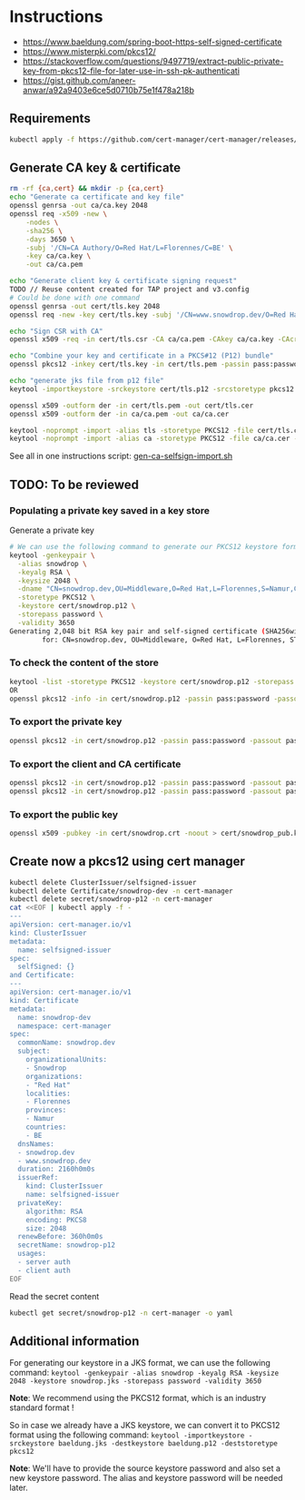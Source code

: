 # Instructions

- https://www.baeldung.com/spring-boot-https-self-signed-certificate
- https://www.misterpki.com/pkcs12/
- https://stackoverflow.com/questions/9497719/extract-public-private-key-from-pkcs12-file-for-later-use-in-ssh-pk-authenticati
- https://gist.github.com/aneer-anwar/a92a9403e6ce5d0710b75e1f478a218b

## Requirements

```bash
kubectl apply -f https://github.com/cert-manager/cert-manager/releases/download/v1.8.0/cert-manager.yaml
```

## Generate CA key & certificate

```bash
rm -rf {ca,cert} && mkdir -p {ca,cert}
echo "Generate ca certificate and key file"
openssl genrsa -out ca/ca.key 2048
openssl req -x509 -new \
    -nodes \
    -sha256 \
    -days 3650 \
    -subj '/CN=CA Authory/O=Red Hat/L=Florennes/C=BE' \
    -key ca/ca.key \
    -out ca/ca.pem

echo "Generate client key & certificate signing request"
TODO // Reuse content created for TAP project and v3.config
# Could be done with one command
openssl genrsa -out cert/tls.key 2048
openssl req -new -key cert/tls.key -subj '/CN=www.snowdrop.dev/O=Red Hat/L=Florennes/C=BE' -out cert/tls.csr

echo "Sign CSR with CA"
openssl x509 -req -in cert/tls.csr -CA ca/ca.pem -CAkey ca/ca.key -CAcreateserial -out cert/tls.pem -days 1024 -sha256

echo "Combine your key and certificate in a PKCS#12 (P12) bundle"
openssl pkcs12 -inkey cert/tls.key -in cert/tls.pem -passin pass:password -passout pass:password -export -out cert/tls.p12

echo "generate jks file from p12 file"
keytool -importkeystore -srckeystore cert/tls.p12 -srcstoretype pkcs12 -srcstorepass password -deststorepass password -destkeystore cert/tls.jks

openssl x509 -outform der -in cert/tls.pem -out cert/tls.cer
openssl x509 -outform der -in ca/ca.pem -out ca/ca.cer

keytool -noprompt -import -alias tls -storetype PKCS12 -file cert/tls.cer -keystore cert/cacerts -trustcacerts -storepass changeit 
keytool -noprompt -import -alias ca -storetype PKCS12 -file ca/ca.cer -keystore cert/cacerts -trustcacerts -storepass changeit 
```
See all in one instructions script: [gen-ca-selfsign-import.sh](./scripts/gen-ca-selfsign-import.sh)

## TODO: To be reviewed

### Populating a private key saved in a key store

Generate a private key
```bash
# We can use the following command to generate our PKCS12 keystore format:
keytool -genkeypair \
  -alias snowdrop \
  -keyalg RSA \
  -keysize 2048 \
  -dname "CN=snowdrop.dev,OU=Middleware,O=Red Hat,L=Florennes,S=Namur,C=BE" \
  -storetype PKCS12 \
  -keystore cert/snowdrop.p12 \
  -storepass password \
  -validity 3650
Generating 2,048 bit RSA key pair and self-signed certificate (SHA256withRSA) with a validity of 3,650 days
        for: CN=snowdrop.dev, OU=Middleware, O=Red Hat, L=Florennes, ST=Namur, C=BE
```

### To check the content of the store
```bash
keytool -list -storetype PKCS12 -keystore cert/snowdrop.p12 -storepass password 
OR 
openssl pkcs12 -info -in cert/snowdrop.p12 -passin pass:password -passout pass:password
```

### To export the private key
```bash
openssl pkcs12 -in cert/snowdrop.p12 -passin pass:password -passout pass:password -nocerts -nodes | openssl pkcs8 -nocrypt -out cert/sowdrop.key
```

### To export the client and CA certificate
```bash
openssl pkcs12 -in cert/snowdrop.p12 -passin pass:password -passout pass:password -clcerts -nokeys | openssl x509 -out cert/snowdrop.crt
openssl pkcs12 -in cert/snowdrop.p12 -passin pass:password -passout pass:password -cacerts -nokeys -chain | openssl x509 -out cert/ca.crt
```
### To export the public key

```bash
openssl x509 -pubkey -in cert/snowdrop.crt -noout > cert/snowdrop_pub.key
```

## Create now a pkcs12 using cert manager

```bash
kubectl delete ClusterIssuer/selfsigned-issuer
kubectl delete Certificate/snowdrop-dev -n cert-manager
kubectl delete secret/snowdrop-p12 -n cert-manager
cat <<EOF | kubectl apply -f -
---
apiVersion: cert-manager.io/v1
kind: ClusterIssuer
metadata:
  name: selfsigned-issuer
spec:
  selfSigned: {}
and Certificate:
---
apiVersion: cert-manager.io/v1
kind: Certificate
metadata:
  name: snowdrop-dev
  namespace: cert-manager
spec:
  commonName: snowdrop.dev
  subject:
    organizationalUnits:
    - Snowdrop
    organizations:
    - "Red Hat"
    localities:
    - Florennes
    provinces:
    - Namur
    countries:
    - BE
  dnsNames:
  - snowdrop.dev
  - www.snowdrop.dev
  duration: 2160h0m0s
  issuerRef:
    kind: ClusterIssuer
    name: selfsigned-issuer
  privateKey:  
    algorithm: RSA
    encoding: PKCS8
    size: 2048
  renewBefore: 360h0m0s
  secretName: snowdrop-p12
  usages:
  - server auth
  - client auth
EOF
```

Read the secret content
```bash
kubectl get secret/snowdrop-p12 -n cert-manager -o yaml
```

## Additional information

For generating our keystore in a JKS format, we can use the following command:
`keytool -genkeypair -alias snowdrop -keyalg RSA -keysize 2048 -keystore snowdrop.jks -storepass password -validity 3650`

**Note**: We recommend using the PKCS12 format, which is an industry standard format !

So in case we already have a JKS keystore, we can convert it to PKCS12 format using the following command:
`keytool -importkeystore -srckeystore baeldung.jks -destkeystore baeldung.p12 -deststoretype pkcs12`

**Note**: We'll have to provide the source keystore password and also set a new keystore password. The alias and keystore password will be needed later.